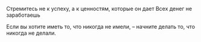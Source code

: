Стремитесь не к успеху, а к ценностям, которые он дает
Всех денег не заработаешь

Если вы хотите иметь то, что никогда не имели, – начните делать то, что никогда не делали. 
